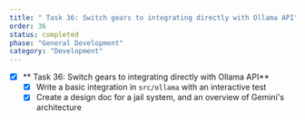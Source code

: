 ```yaml
---
title: " Task 36: Switch gears to integrating directly with Ollama API"
order: 36
status: completed
phase: "General Development"
category: "Development"
---
```


- [x] ** Task 36: Switch gears to integrating directly with Ollama API**
  - [x] Write a basic integration in `src/ollama` with an interactive test
  - [x] Create a design doc for a jail system, and an overview of Gemini's
        architecture